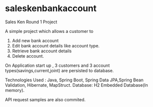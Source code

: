 # saleskenbankaccount
Sales Ken Round 1 Project

A simple project which allows a customer to 
1) Add new bank account
2) Edit bank account details like account type.
3) Retrieve bank account details
4) Delete account.

On Application start up , 3 customers and 3 account types(savings,current,joint) are persisted to database.

Technologies Used : Java, Spring Boot, Spring Data JPA,Spring Bean Validation, Hibernate, MapStruct.
Database: H2 Embedded Database(In memory).

API request samples are also commited.

